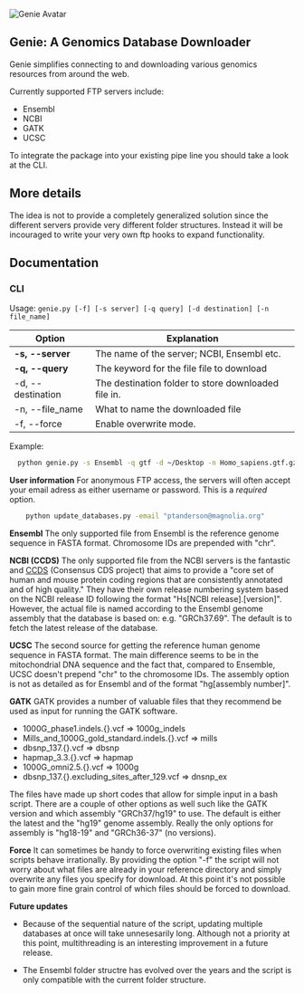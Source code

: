![Genie Avatar](https://raw.github.com/robinandeer/Genie/develop/assets/genie_logo.png)

## Genie: A Genomics Database Downloader
Genie simplifies connecting to and downloading various genomics resources from
around the web.

Currently supported FTP servers include:
* Ensembl
* NCBI
* GATK
* UCSC

To integrate the package into your existing pipe line you should take a look at
the CLI.

## More details
The idea is not to provide a completely generalized solution since the different
servers provide very different folder structures. Instead it will be incouraged
to write your very own ftp hooks to expand functionality.

## Documentation

### CLI

Usage: `genie.py [-f] [-s server] [-q query] [-d destination] [-n file_name]`

| Option            | Explanation                                |
| ----------------- | ------------------------------------------ |
| **-s, --server**  | The name of the server; NCBI, Ensembl etc. |
| **-q, --query**   | The keyword for the file file to download  |
| -d, --destination | The destination folder to store downloaded file in.   |
| -n, --file_name   | What to name the downloaded file           |
| -f, --force       | Enable overwrite mode.                     |

Example:
```bash
  python genie.py -s Ensembl -q gtf -d ~/Desktop -n Homo_sapiens.gtf.gz
```

**User information**
For anonymous FTP access, the servers will often accept your email adress as
either username or password. This is a *required* option.

```bash
	python update_databases.py -email "ptanderson@magnolia.org"
```

**Ensembl**
The only supported file from Ensembl is the reference genome sequence in FASTA
format. Chromosome IDs are prepended with "chr".

**NCBI (CCDS)**
The only supported file from the NCBI servers is the fantastic and
[CCDS](http://www.ncbi.nlm.nih.gov/CCDS/CcdsBrowse.cgi) (Consensus CDS project)
that aims to provide a "core set of human and mouse protein coding regions that
are consistently annotated and of high quality." They have their own release
numbering system based on the NCBI release ID following the format
"Hs[NCBI release].[version]". However, the actual file is named according to
the Ensembl genome assembly that the database is based on: e.g. "GRCh37.69".
The default is to fetch the latest release of the database.

**UCSC**
The second source for getting the reference human genome sequence in FASTA
format. The main difference seems to be in the mitochondrial DNA sequence and
the fact that, compared to Ensemble, UCSC doesn't prepend "chr" to the
chromosome IDs. The assembly option is not as detailed as for Ensembl and of the
format "hg[assembly number]".

**GATK**
GATK provides a number of valuable files that they recommend be used as input
for running the GATK software.

* 1000G_phase1.indels.{}.vcf => 1000g_indels
* Mills_and_1000G_gold_standard.indels.{}.vcf => mills
* dbsnp_137.{}.vcf => dbsnp
* hapmap_3.3.{}.vcf => hapmap
* 1000G_omni2.5.{}.vcf => 1000g
* dbsnp_137.{}.excluding_sites_after_129.vcf => dnsnp_ex

The files have made up short codes that allow for simple input in a bash script.
There are a couple of other options as well such like the GATK version and which
assembly "GRCh37/hg19" to use. The default is either the latest and the "hg19"
genome assembly. Really the only options for assembly is "hg18-19" and
"GRCh36-37" (no versions).

**Force**
It can sometimes be handy to force overwriting existing files when scripts
behave irrationally. By providing the option "-f" the script will not worry
about what files are already in your reference directory and simply overwrite
any files you specify for download. At this point it's not possible to gain
more fine grain control of which files should be forced to download.

**Future updates**
* Because of the sequential nature of the script, updating multiple databases at
once will take unnesesarily long. Although not a priority at this point,
multithreading is an interesting improvement in a future release.

* The Ensembl folder structre has evolved over the years and the script is only
compatible with the current folder structure.